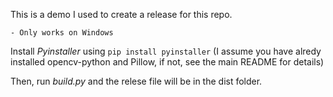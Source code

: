 This is a demo I used to create a release for this repo.

```dif
- Only works on Windows
```

Install _Pyinstaller_ using `pip install pyinstaller` (I assume you have alredy installed opencv-python and Pillow, if not, see the main README for details)

Then, run _build.py_ and the relese file will be in the dist folder.